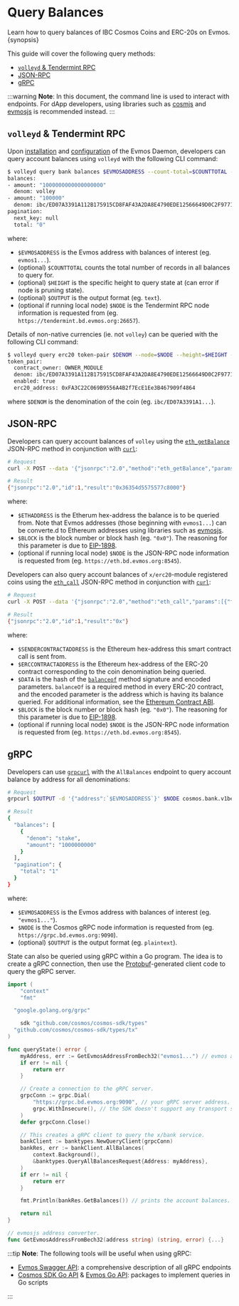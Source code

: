 <!--
order: 7
-->

# Query Balances

Learn how to query balances of IBC Cosmos Coins and ERC-20s on Evmos. {synopsis}

This guide will cover the following query methods:

- [`volleyd` & Tendermint RPC](#volleyd--tendermint-rpc)
- [JSON-RPC](#json-rpc)
- [gRPC](#grpc)

:::warning
**Note**: In this document, the command line is used to interact with endpoints. For dApp developers, using libraries such as [cosmjs](https://github.com/cosmos/cosmjs) and [evmosjs](../libraries/evmosjs.md) is recommended instead.
:::

## `volleyd` & Tendermint RPC

Upon [installation](../../validators/quickstart/installation.md) and [configuration](../../validators/quickstart/binary.md) of the Evmos Daemon, developers can query account balances using `volleyd` with the following CLI command:

```bash
$ volleyd query bank balances $EVMOSADDRESS --count-total=$COUNTTOTAL --height=$HEIGHT --output=$OUTPUT --node=$NODE
balances:
- amount: "1000000000000000000"
  denom: volley
- amount: "100000"
  denom: ibc/ED07A3391A112B175915CD8FAF43A2DA8E4790EDE12566649D0C2F97716B8518
pagination:
  next_key: null
  total: "0"
```

where:

- `$EVMOSADDRESS` is the Evmos address with balances of interest (eg. `evmos1...`).
- (optional) `$COUNTTOTAL` counts the total number of records in all balances to query for.
- (optional) `$HEIGHT` is the specific height to query state at (can error if node is pruning state).
- (optional) `$OUTPUT` is the output format (eg. `text`).
- (optional if running local node) `$NODE` is the Tendermint RPC node information is requested from (eg. `https://tendermint.bd.evmos.org:26657`).

Details of non-native currencies (ie. not `volley`) can be queried with the following CLI command:

```bash
$ volleyd query erc20 token-pair $DENOM --node=$NODE --height=$HEIGHT --output=$OUTPUT
token_pair:
  contract_owner: OWNER_MODULE
  denom: ibc/ED07A3391A112B175915CD8FAF43A2DA8E4790EDE12566649D0C2F97716B8518
  enabled: true
  erc20_address: 0xFA3C22C069B9556A4B2f7EcE1Ee3B467909f4864
```

where `$DENOM` is the denomination of the coin (eg. `ibc/ED07A3391A1...`).

## JSON-RPC

Developers can query account balances of `volley` using the [`eth_getBalance`](../json-rpc/endpoints.md#ethgetbalance) JSON-RPC method in conjunction with [`curl`](https://curl.se/):

```bash
# Request
curl -X POST --data '{"jsonrpc":"2.0","method":"eth_getBalance","params":[`$ETHADDRESS`, `$BLOCK`],"id":1}' -H "Content-Type: application/json" $NODE

# Result
{"jsonrpc":"2.0","id":1,"result":"0x36354d5575577c8000"}
```

where:

- `$ETHADDRESS` is the Etherum hex-address the balance is to be queried from.
    Note that Evmos addresses (those beginning with `evmos1...`) can be converte.d to Ethereum addresses using libraries such as [evmosjs](../libraries/evmosjs.md).
- `$BLOCK` is the block number or block hash (eg. `"0x0"`).
    The reasoning for this parameter is due to [EIP-1898](https://github.com/ethereum/EIPs/blob/master/EIPS/eip-1898.md).
- (optional if running local node) `$NODE` is the JSON-RPC node information is requested from (eg. `https://eth.bd.evmos.org:8545`).

Developers can also query account balances of `x/erc20`-module registered coins using the [`eth_call`](../json-rpc/endpoints.md#ethcall) JSON-RPC method in conjunction with [`curl`](https://curl.se/):

```bash
# Request
curl -X POST --data '{"jsonrpc":"2.0","method":"eth_call","params":[{"from":`SENDERCONTRACTADDRESS`, "to":`ERCCONTRACTADDRESS`, "data":`$DATA`}, `$BLOCK`],"id":1}'  -H "Content-Type: application/json" $NODE

# Result
{"jsonrpc":"2.0","id":1,"result":"0x"}
```

where:

- `$SENDERCONTRACTADDRESS` is the Ethereum hex-address this smart contract call is sent from.
- `$ERCCONTRACTADDRESS` is the Ethereum hex-address of the ERC-20 contract corresponding to the coin denomination being queried.
- `$DATA` is the hash of the [`balanceof`](https://docs.openzeppelin.com/contracts/2.x/api/token/erc20#ERC20) method signature and encoded parameters.
    `balanceOf` is a required method in every ERC-20 contract, and the encoded parameter is the address which is having its balance queried. For additional information, see the [Ethereum Contract ABI](https://docs.soliditylang.org/en/v0.8.13/abi-spec.html).
- `$BLOCK` is the block number or block hash (eg. `"0x0"`).
    The reasoning for this parameter is due to [EIP-1898](https://github.com/ethereum/EIPs/blob/master/EIPS/eip-1898.md).
- (optional if running local node) `$NODE` is the JSON-RPC node information is requested from (eg. `https://eth.bd.evmos.org:8545`).

## gRPC

Developers can use [`grpcurl`](https://github.com/fullstorydev/grpcurl) with the `AllBalances` endpoint to query account balance by address for all denominations:

```bash
# Request
grpcurl $OUTPUT -d '{"address":`$EVMOSADDRESS`}' $NODE cosmos.bank.v1beta1.Query/AllBalances

# Result
{
  "balances": [
    {
      "denom": "stake",
      "amount": "1000000000"
    }
  ],
  "pagination": {
    "total": "1"
  }
}
```

where:

- `$EVMOSADDRESS` is the Evmos address with balances of interest (eg. `"evmos1..."`).
- `$NODE` is the Cosmos gRPC node information is requested from (eg. `https://grpc.bd.evmos.org:9090`).
- (optional) `$OUTPUT` is the output format (eg. `plaintext`).

State can also be queried using gRPC within a Go program. The idea is to create a gRPC connection, then use the [Protobuf](https://developers.google.com/protocol-buffers)-generated client code to query the gRPC server.

```go
import (
    "context"
    "fmt"

  "google.golang.org/grpc"

    sdk "github.com/cosmos/cosmos-sdk/types"
  "github.com/cosmos/cosmos-sdk/types/tx"
)

func queryState() error {
    myAddress, err := GetEvmosAddressFromBech32("evmos1...") // evmos address with balances of interest.
    if err != nil {
        return err
    }

    // Create a connection to the gRPC server.
    grpcConn := grpc.Dial(
        "https://grpc.bd.evmos.org:9090", // your gRPC server address.
        grpc.WithInsecure(), // the SDK doesn't support any transport security mechanism.
    )
    defer grpcConn.Close()

    // This creates a gRPC client to query the x/bank service.
    bankClient := banktypes.NewQueryClient(grpcConn)
    bankRes, err := bankClient.AllBalances(
        context.Background(),
        &banktypes.QueryAllBalancesRequest{Address: myAddress},
    )
    if err != nil {
        return err
    }

    fmt.Println(bankRes.GetBalances()) // prints the account balances.

    return nil
}

// evmosjs address converter.
func GetEvmosAddressFromBech32(address string) (string, error) {...}
```

:::tip
**Note**: The following tools will be useful when using gRPC:

- [Evmos Swagger API](https://api.evmos.dev/): a comprehensive description of all gRPC endpoints
- [Cosmos SDK Go API](https://pkg.go.dev/github.com/cosmos/cosmos-sdk) & [Evmos Go API](https://pkg.go.dev/github.com/tharsis/evmos): packages to implement queries in Go scripts

:::

